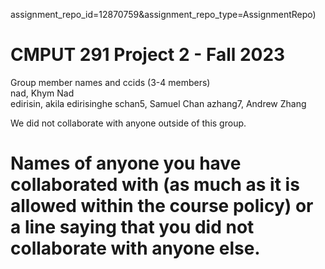 assignment_repo_id=12870759&assignment_repo_type=AssignmentRepo)
# CMPUT 291 Project 2 - Fall 2023  
Group member names and ccids (3-4 members)  
  nad, Khym Nad  
  edirisin, akila edirisinghe
  schan5, Samuel Chan
  azhang7, Andrew Zhang

  We did not collaborate with anyone outside of this group.

# Names of anyone you have collaborated with (as much as it is allowed within the course policy) or a line saying that you did not collaborate with anyone else.  
